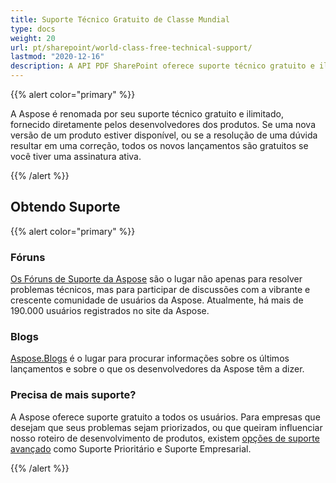 ```yaml
---
title: Suporte Técnico Gratuito de Classe Mundial
type: docs
weight: 20
url: pt/sharepoint/world-class-free-technical-support/
lastmod: "2020-12-16"
description: A API PDF SharePoint oferece suporte técnico gratuito e ilimitado através de seus fóruns, blogs e suporte prioritário.
---
```


{{% alert color="primary" %}}

A Aspose é renomada por seu suporte técnico gratuito e ilimitado, fornecido diretamente pelos desenvolvedores dos produtos. Se uma nova versão de um produto estiver disponível, ou se a resolução de uma dúvida resultar em uma correção, todos os novos lançamentos são gratuitos se você tiver uma assinatura ativa.

{{% /alert %}}
## **Obtendo Suporte**

{{% alert color="primary" %}}

### **Fóruns**
[Os Fóruns de Suporte da Aspose](https://forum.aspose.com/) são o lugar não apenas para resolver problemas técnicos, mas para participar de discussões com a vibrante e crescente comunidade de usuários da Aspose. Atualmente, há mais de 190.000 usuários registrados no site da Aspose.
### **Blogs**

[Aspose.Blogs](https://blog.aspose.com/) é o lugar para procurar informações sobre os últimos lançamentos e sobre o que os desenvolvedores da Aspose têm a dizer.
### **Precisa de mais suporte?**
A Aspose oferece suporte gratuito a todos os usuários. Para empresas que desejam que seus problemas sejam priorizados, ou que queiram influenciar nosso roteiro de desenvolvimento de produtos, existem [opções de suporte avançado](https://helpdesk.aspose.com/index.php) como Suporte Prioritário e Suporte Empresarial.

{{% /alert %}}